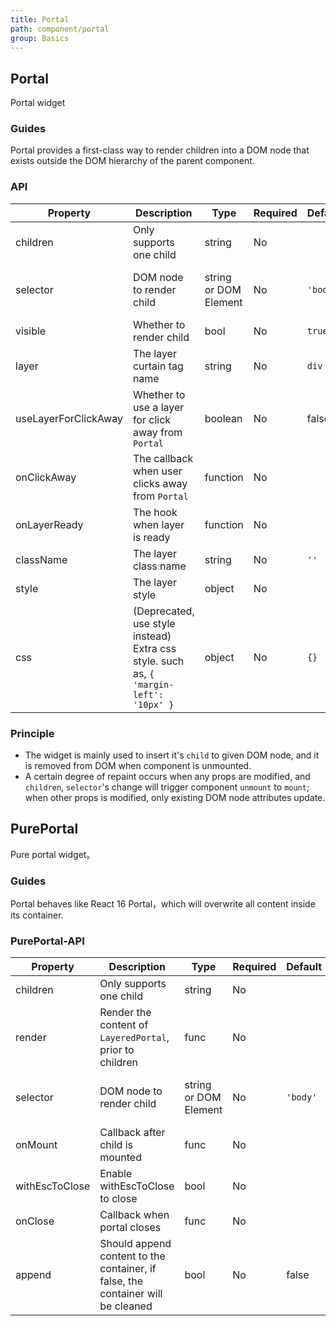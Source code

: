 ```yaml
---
title: Portal
path: component/portal
group: Basics
---
```


## Portal

Portal widget

### Guides

Portal provides a first-class way to render children into a DOM node that exists outside the DOM hierarchy of the parent component.

### API

| Property     | Description     | Type     | Required | Default      | Alternative         |
| --------- | ----------------- | ---------- | ----------- | -------- | -------------------- |
| children  | Only supports one child        | string    | No  |          |                |
| selector  | DOM node to render child    | string or DOM Element | No | `'body'` | legal CSS selector or certain DOM node |
| visible   | Whether to render child    | bool   | No     | `true`   |                |
| layer | The layer curtain tag name | string | No | `div` | |
| useLayerForClickAway | Whether to use a layer for click away from `Portal` | boolean | No | false | |
| onClickAway | The callback when user clicks away from `Portal` | function | No | | |
| onLayerReady | The hook when layer is ready | function | No | | |
| className | The layer class name     | string | No | `''`     |         |
| style | The layer style | object | No | | |
| css      | (Deprecated, use style instead) Extra css style. such as, `{ 'margin-left': '10px' }` | object  | No | `{}`     |     |

### Principle

- The widget is mainly used to insert it's `child` to given DOM node, and it is removed from DOM when component is unmounted.
- A certain degree of repaint occurs when any props are modified, and `children`, `selector`'s change will trigger component `unmount` to `mount`; when other props is modified, only existing DOM node attributes update.

## PurePortal

Pure portal widget。

### Guides

Portal behaves like React 16 Portal，which will overwrite all content inside its container.

### PurePortal-API

| Property     | Description     | Type     | Required | Default      | Alternative         |
| --------- | ----------------- | ---------- | ----------- | -------- | -------------------- |
| children  | Only supports one child        | string    | No  |          |                |
| render    | Render the content of `LayeredPortal`, prior to children | func | No | | |
| selector  | DOM node to render child    | string or DOM Element | No | `'body'` | legal CSS selector or certain DOM node |
| onMount   | Callback after child is mounted | func | No | | |
| withEscToClose | Enable withEscToClose to close | bool | No |  | |
| onClose | Callback when portal closes        | func | No |  |   |
| append | Should append content to the container, if false, the container will be cleaned | bool | No | false | |

